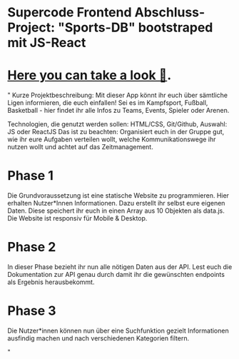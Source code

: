 # Supercode Frontend Abschluss-Project:  "Sports-DB"  bootstraped mit JS-React 

#  [Here you can take a look 👀](https://sportsdb.netlify.app/).

"
Kurze Projektbeschreibung:
Mit dieser App könnt ihr euch über sämtliche Ligen informieren, die euch einfallen! Sei es im Kampfsport, Fußball, Basketball - hier findet ihr alle Infos zu Teams, Events, Spieler oder Arenen. 

Technologien, die genutzt werden sollen:
HTML/CSS, Git/Github, Auswahl: JS oder ReactJS
Das ist zu beachten:
Organisiert euch in der Gruppe gut, wie ihr eure Aufgaben verteilen wollt, welche Kommunikationswege ihr nutzen wollt und achtet auf das Zeitmanagement.


# Phase 1
Die Grundvoraussetzung ist eine statische Website zu programmieren. Hier erhalten Nutzer*Innen Informationen.
Dazu erstellt ihr selbst eure eigenen Daten. Diese speichert ihr euch in einen Array aus 10 Objekten als data.js.
Die Website ist responsiv für Mobile & Desktop.


# Phase 2
In dieser Phase bezieht ihr nun alle nötigen Daten aus der API.
Lest euch die Dokumentation zur API genau durch damit ihr die
gewünschten endpoints als Ergebnis herausbekommt.

# Phase 3
Die Nutzer*innen können nun über eine Suchfunktion gezielt Informationen ausfindig machen und nach verschiedenen Kategorien filtern.

"

